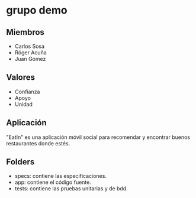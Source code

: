 # grupo demo

## Miembros

* Carlos Sosa
* Róger Acuña
* Juan Gómez

## Valores

* Confianza
* Apoyo
* Unidad

## Aplicación 
"EatIn" es una aplicación móvil social para recomendar y encontrar buenos restaurantes donde estés.

## Folders
* specs: contiene las especificaciones.
* app: contiene el código fuente.
* tests: contiene las pruebas unitarias y de bdd.
